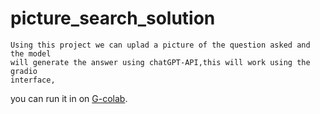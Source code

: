 # picture_search_solution
    Using this project we can uplad a picture of the question asked and the model
    will generate the answer using chatGPT-API,this will work using the gradio 
    interface, 
you can run it in on [G-colab](https://colab.research.google.com/drive/1FnualgGaQv0cHFfnQl-7CfI953AU0Qv_#scrollTo=ujL16dZ2_O-3).
<!--     This site was built using [GitHub Pages](https://pages.github.com/). -->
